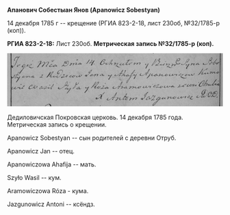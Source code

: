 **Апанович Собестыан Янов (Apanowicz Sobestyan)**

14 декабря 1785 г -- крещение (РГИА 823-2-18, лист 230об, №32/1785-р
(коп)).

**РГИА 823-2-18:** Лист 230об. **Метрическая запись №32/1785-р (коп).**

![](./media/dc6203a1c038b7aa3e6c8228db8b6663db49b77a.png)

Дедиловичская Покровская церковь. 14 декабря 1785 года. Метрическая
запись о крещении.

Apanowicz Sobestyan -- сын родителей с деревни Отруб.

Apanowicz Jan -- отец.

Apanowiczowa Ahafija -- мать.

Szyło Wasil -- кум.

Aramowiczowa Róza - кума.

Jazgunowicz Antoni -- ксёндз.
